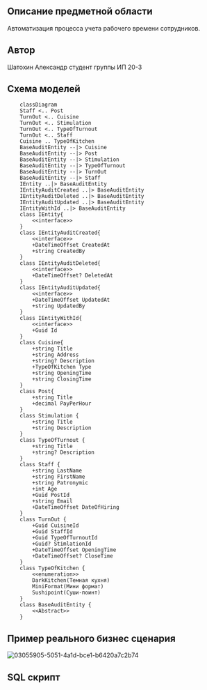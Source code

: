 Описание предметной области
---
Автоматизация процесса учета рабочего времени сотрудников.

Автор
---
Шатохин Александр студент группы ИП 20-3

Схема моделей
---
```mermaid
    classDiagram
    Staff <.. Post
    TurnOut <.. Cuisine
    TurnOut <.. Stimulation
    TurnOut <.. TypeOfTurnout
    TurnOut <.. Staff
    Cuisine .. TypeOfKitchen
    BaseAuditEntity --|> Cuisine
    BaseAuditEntity --|> Post
    BaseAuditEntity --|> Stimulation
    BaseAuditEntity --|> TypeOfTurnout
    BaseAuditEntity --|> TurnOut
    BaseAuditEntity --|> Staff
    IEntity ..|> BaseAuditEntity
    IEntityAuditCreated ..|> BaseAuditEntity
    IEntityAuditDeleted ..|> BaseAuditEntity
    IEntityAuditUpdated ..|> BaseAuditEntity
    IEntityWithId ..|> BaseAuditEntity
    class IEntity{
        <<interface>>
    }
    class IEntityAuditCreated{
        <<interface>>
        +DateTimeOffset CreatedAt
        +string CreatedBy
    }
    class IEntityAuditDeleted{
        <<interface>>
        +DateTimeOffset? DeletedAt
    }
    class IEntityAuditUpdated{
        <<interface>>
        +DateTimeOffset UpdatedAt
        +string UpdatedBy
    }
    class IEntityWithId{
        <<interface>>
        +Guid Id
    }        
    class Cuisine{
        +string Title
        +string Address
        +string? Description
        +TypeOfKitchen Type
        +string OpeningTime
        +string ClosingTime
    }
    class Post{
        +string Title
        +decimal PayPerHour
    }
    class Stimulation {
        +string Title
        +string Description
    }
    class TypeOfTurnout {
        +string Title
        +string? Description
    }
    class Staff {
        +string LastName
        +string FirstName
        +string Patronymic
        +int Age
        +Guid PostId
        +string Email
        +DateTimeOffset DateOfHiring
    }
    class TurnOut {
        +Guid CuisineId 
        +Guid StaffId
        +Guid TypeOfTurnoutId
        +Guid? StimlationId
        +DateTimeOffset OpeningTime
        +DateTimeOffset? CloseTime
    }
    class TypeOfKitchen {
        <<enumeration>>
        DarkKitchen(Темная кухня)
        MiniFormat(Мини формат)
        Sushipoint(Суши-поинт)
    }
    class BaseAuditEntity {
        <<Abstract>>        
    }
```
Пример реального бизнес сценария
---
![03055905-5051-4a1d-bce1-b6420a7c2b74](https://github.com/Shvtoxin/KitchenAPI/assets/95116781/d3e17c78-2588-41bf-9fcd-a606d14b064f)

SQL скрипт
---
```
```
